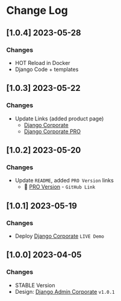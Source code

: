 # Change Log

## [1.0.4] 2023-05-28
### Changes

- HOT Reload in Docker 
 - Django Code + templates

## [1.0.3] 2023-05-22
### Changes

- Update Links (added product page)
  - [Django Corporate](https://appseed.us/product/corporate-dashboard/django/)
  - [Django Corporate PRO](https://appseed.us/product/corporate-dashboard-pro/django/)

## [1.0.2] 2023-05-20
### Changes

- Update `README`, added `PRO Version` links
  - 🛒 [PRO Version](https://github.com/app-generator/django-corporate-dashboard-pro) - `GitHub Link`

## [1.0.1] 2023-05-19
### Changes

- Deploy [Django Corporate](https://django-corporate.onrender.com/) `LIVE Demo`

## [1.0.0] 2023-04-05
### Changes

- STABLE Version
- Design: [Django Admin Corporate](https://github.com/app-generator/django-admin-corporate) `v1.0.1`
